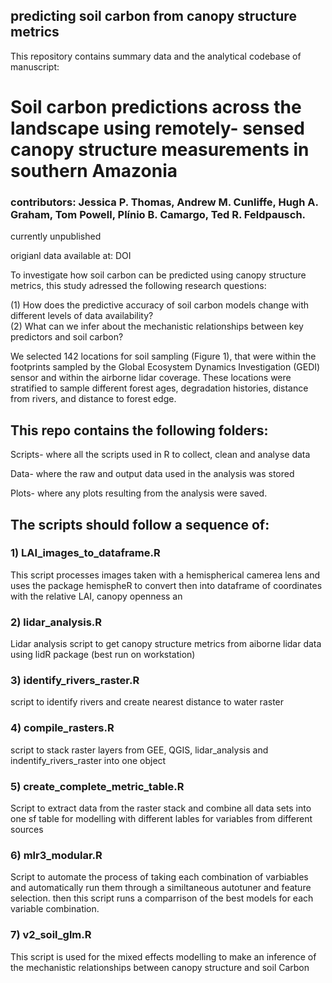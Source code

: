 ## predicting soil carbon from canopy structure metrics
This repository contains summary data and the analytical codebase of manuscript: 
# Soil carbon predictions across the landscape using remotely- sensed canopy structure measurements in southern Amazonia 

### contributors: Jessica P. Thomas, Andrew M. Cunliffe, Hugh A. Graham, Tom Powell, Plínio B. Camargo, Ted R. Feldpausch.

currently unpublished

origianl data available at: DOI

To investigate how soil carbon can be predicted using canopy structure metrics, this study adressed the following research questions:

(1) How does the predictive accuracy of  soil carbon models change with different levels of data availability?  
(2) What can we infer about the mechanistic relationships between key predictors and soil carbon?

We selected 142 locations for soil sampling (Figure 1), that were within the footprints sampled by the Global Ecosystem Dynamics Investigation (GEDI) sensor and within the airborne lidar coverage. These locations were stratified to sample different forest ages, degradation histories, distance from rivers, and distance to forest edge.

## This repo contains the following folders: 
Scripts- where all the scripts used in R to collect, clean and analyse data

Data- where the raw and output data used in the analysis was stored

Plots- where any plots resulting from the analysis were saved. 

## The scripts should follow a sequence of:
### 1) LAI_images_to_dataframe.R 
This script processes images taken with a hemispherical camerea lens and uses the package hemispheR to convert then into dataframe of coordinates with the relative LAI, canopy openness an

### 2) lidar_analysis.R
Lidar analysis script to get canopy structure metrics from aiborne lidar data using lidR package  (best run on workstation)

### 3) identify_rivers_raster.R
 script to identify rivers and create nearest distance to water raster

### 4) compile_rasters.R
script to stack raster layers from GEE, QGIS, lidar_analysis and indentify_rivers_raster into one object

### 5) create_complete_metric_table.R
Script to extract data from the raster stack and combine all data sets into one sf table for modelling with different lables for variables from different sources

### 6) mlr3_modular.R
Script to automate the process of taking each combination of varbiables and automatically run them through a similtaneous autotuner and feature selection. then this script runs a comparrison of the best models for each variable combination. 

### 7) v2_soil_glm.R
This script is used for the mixed effects modelling to make an inference of the mechanistic relationships between canopy structure and soil Carbon
